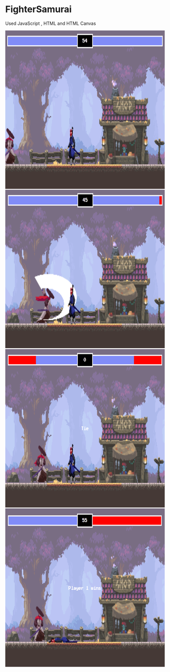 # FighterSamurai
Used JavaScript , HTML and HTML Canvas

<img src="sc1.png" alt="Screeshot 1" width="800" height="500">
<img src="sc2.png" alt="Screeshot 1" width="800" height="500">
<img src="sc3.png" alt="Screeshot 1" width="800" height="500">
<img src="sc4.png" alt="Screeshot 1" width="800" height="500">
